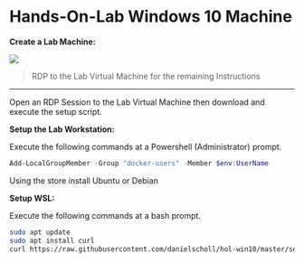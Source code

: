 # Hands-On-Lab Windows 10 Machine


__Create a Lab Machine:__

<a href="https://portal.azure.com/#create/Microsoft.Template/uri/https%3A%2F%2Fraw.githubusercontent.com%2Fdanielscholl%2Fhol-win10%2Fmaster%2Fazuredeploy.json" target="_blank">
    <img src="http://azuredeploy.net/deploybutton.png"/>
</a>

> RDP to the Lab Virtual Machine for the remaining Instructions

---------------------------------------------------------------

Open an RDP Session to the Lab Virtual Machine then download and execute the setup script.

__Setup the Lab Workstation:__

Execute the following commands at a Powershell (Administrator) prompt.
```powershell
Add-LocalGroupMember -Group "docker-users" -Member $env:UserName
```

Using the store install Ubuntu or Debian

__Setup WSL:__

Execute the following commands at a bash prompt.
```bash
sudo apt update
sudo apt install curl
curl https://raw.githubusercontent.com/danielscholl/hol-win10/master/setup.sh | sudo bash
```